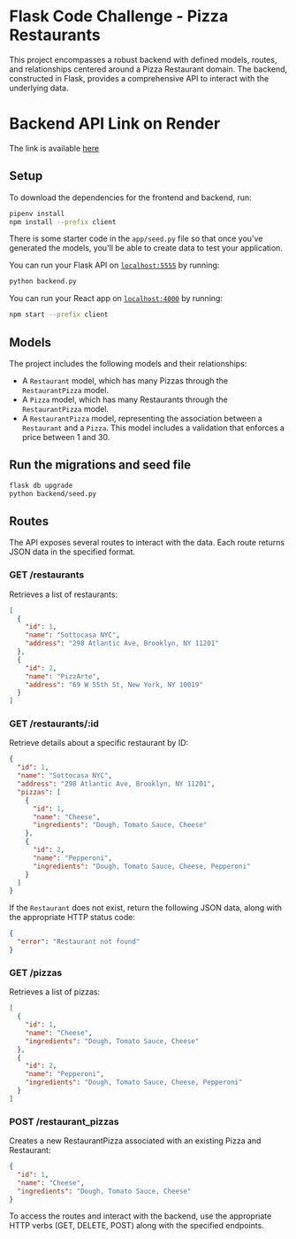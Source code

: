 # Flask Code Challenge - Pizza Restaurants

This project encompasses a robust backend with defined models, routes, and relationships centered around a Pizza Restaurant domain. The backend, constructed in Flask, provides a comprehensive API to interact with the underlying data.

# Backend API Link on Render

The link is available [here](https://pizza-restaurant-jl0u.onrender.com)

## Setup

To download the dependencies for the frontend and backend, run:

```sh
pipenv install
npm install --prefix client
```

There is some starter code in the `app/seed.py` file so that once you've
generated the models, you'll be able to create data to test your application.

You can run your Flask API on [`localhost:5555`](http://localhost:5555) by running:

```sh
python backend.py
```

You can run your React app on [`localhost:4000`](http://localhost:4000) by running:

```sh
npm start --prefix client
```

## Models

The project includes the following models and their relationships:

- A `Restaurant` model, which has many Pizzas through the `RestaurantPizza` model.
- A `Pizza` model, which has many Restaurants through the `RestaurantPizza` model.
- A `RestaurantPizza` model, representing the association between a `Restaurant` and a `Pizza`. This model includes a validation that enforces a price between 1 and 30.

## Run the migrations and seed file

```sh
flask db upgrade
python backend/seed.py
```

## Routes

The API exposes several routes to interact with the data. Each route returns JSON data in the specified format.

### GET /restaurants

Retrieves a list of restaurants:

```json
[
  {
    "id": 1,
    "name": "Sottocasa NYC",
    "address": "298 Atlantic Ave, Brooklyn, NY 11201"
  },
  {
    "id": 2,
    "name": "PizzArte",
    "address": "69 W 55th St, New York, NY 10019"
  }
]
```

### GET /restaurants/:id

Retrieve details about a specific restaurant by ID:

```json
{
  "id": 1,
  "name": "Sottocasa NYC",
  "address": "298 Atlantic Ave, Brooklyn, NY 11201",
  "pizzas": [
    {
      "id": 1,
      "name": "Cheese",
      "ingredients": "Dough, Tomato Sauce, Cheese"
    },
    {
      "id": 2,
      "name": "Pepperoni",
      "ingredients": "Dough, Tomato Sauce, Cheese, Pepperoni"
    }
  ]
}

```

If the `Restaurant` does not exist, return the following JSON data, along with
the appropriate HTTP status code:

```json
{
  "error": "Restaurant not found"
}
```

### GET /pizzas

Retrieves a list of pizzas:

```json
[
  {
    "id": 1,
    "name": "Cheese",
    "ingredients": "Dough, Tomato Sauce, Cheese"
  },
  {
    "id": 2,
    "name": "Pepperoni",
    "ingredients": "Dough, Tomato Sauce, Cheese, Pepperoni"
  }
]
```

### POST /restaurant_pizzas

Creates a new RestaurantPizza associated with an existing Pizza and Restaurant:

```json
{
  "id": 1,
  "name": "Cheese",
  "ingredients": "Dough, Tomato Sauce, Cheese"
}

```

To access the routes and interact with the backend, use the appropriate HTTP verbs (GET, DELETE, POST) along with the specified endpoints.
